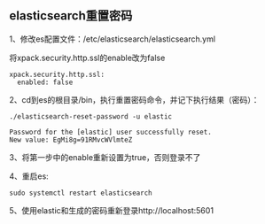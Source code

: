 

## 	elasticsearch重置密码

1、修改es配置文件：/etc/elasticsearch/elasticsearch.yml

将xpack.security.http.ssl的enable改为false
```shell
xpack.security.http.ssl:
  enabled: false
```

2、cd到es的根目录/bin，执行重置密码命令，并记下执行结果（密码）：

```shell
./elasticsearch-reset-password -u elastic
```
```shell
Password for the [elastic] user successfully reset.
New value: EgMi8g=91RMvcWVlmteZ
```
3、将第一步中的enable重新设置为true，否则登录不了

4、重启es:
```shell
sudo systemctl restart elasticsearch
```
5、使用elastic和生成的密码重新登录http://localhost:5601







​	

